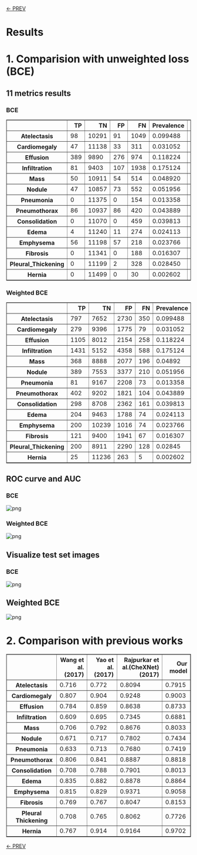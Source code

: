 [<- PREV ](chestxray-part3.md)

# Results

# 1. Comparision with unweighted loss (BCE)

## 11 metrics results 
### BCE 






<div>
<style scoped>
    .dataframe tbody tr th:only-of-type {
        vertical-align: middle;
    }

    .dataframe tbody tr th {
        vertical-align: top;
    }

    .dataframe thead th {
        text-align: right;
    }
</style>
<table border="1" class="dataframe">
  <thead>
    <tr style="text-align: right;">
      <th></th>
      <th>TP</th>
      <th>TN</th>
      <th>FP</th>
      <th>FN</th>
      <th>Prevalence</th>
      <th>Accuracy</th>
      <th>Precision</th>
      <th>Recall</th>
      <th>f1-score</th>
      <th>PR AUC</th>
      <th>ROC AUC</th>
    </tr>
  </thead>
  <tbody>
    <tr>
      <th>Atelectasis</th>
      <td>98</td>
      <td>10291</td>
      <td>91</td>
      <td>1049</td>
      <td>0.099488</td>
      <td>0.901119</td>
      <td>0.518518</td>
      <td>0.085440</td>
      <td>0.146707</td>
      <td>0.310773</td>
      <td>0.783875</td>
    </tr>
    <tr>
      <th>Cardiomegaly</th>
      <td>47</td>
      <td>11138</td>
      <td>33</td>
      <td>311</td>
      <td>0.031052</td>
      <td>0.970162</td>
      <td>0.587500</td>
      <td>0.131285</td>
      <td>0.214612</td>
      <td>0.319030</td>
      <td>0.893210</td>
    </tr>
    <tr>
      <th>Effusion</th>
      <td>389</td>
      <td>9890</td>
      <td>276</td>
      <td>974</td>
      <td>0.118224</td>
      <td>0.891578</td>
      <td>0.584962</td>
      <td>0.285400</td>
      <td>0.383629</td>
      <td>0.477162</td>
      <td>0.871852</td>
    </tr>
    <tr>
      <th>Infiltration</th>
      <td>81</td>
      <td>9403</td>
      <td>107</td>
      <td>1938</td>
      <td>0.175124</td>
      <td>0.822621</td>
      <td>0.430851</td>
      <td>0.040119</td>
      <td>0.073403</td>
      <td>0.317599</td>
      <td>0.677662</td>
    </tr>
    <tr>
      <th>Mass</th>
      <td>50</td>
      <td>10911</td>
      <td>54</td>
      <td>514</td>
      <td>0.048920</td>
      <td>0.950733</td>
      <td>0.480769</td>
      <td>0.088652</td>
      <td>0.149701</td>
      <td>0.261641</td>
      <td>0.807418</td>
    </tr>
    <tr>
      <th>Nodule</th>
      <td>47</td>
      <td>10857</td>
      <td>73</td>
      <td>552</td>
      <td>0.051956</td>
      <td>0.945789</td>
      <td>0.391667</td>
      <td>0.078464</td>
      <td>0.130737</td>
      <td>0.191483</td>
      <td>0.748301</td>
    </tr>
    <tr>
      <th>Pneumonia</th>
      <td>0</td>
      <td>11375</td>
      <td>0</td>
      <td>154</td>
      <td>0.013358</td>
      <td>0.986642</td>
      <td>0.000000</td>
      <td>0.000000</td>
      <td>0.000000</td>
      <td>0.040491</td>
      <td>0.738170</td>
    </tr>
    <tr>
      <th>Pneumothorax</th>
      <td>86</td>
      <td>10937</td>
      <td>86</td>
      <td>420</td>
      <td>0.043889</td>
      <td>0.956111</td>
      <td>0.500000</td>
      <td>0.169960</td>
      <td>0.253687</td>
      <td>0.322452</td>
      <td>0.870508</td>
    </tr>
    <tr>
      <th>Consolidation</th>
      <td>0</td>
      <td>11070</td>
      <td>0</td>
      <td>459</td>
      <td>0.039813</td>
      <td>0.960187</td>
      <td>0.000000</td>
      <td>0.000000</td>
      <td>0.000000</td>
      <td>0.127987</td>
      <td>0.805243</td>
    </tr>
    <tr>
      <th>Edema</th>
      <td>4</td>
      <td>11240</td>
      <td>11</td>
      <td>274</td>
      <td>0.024113</td>
      <td>0.975280</td>
      <td>0.266667</td>
      <td>0.014388</td>
      <td>0.027304</td>
      <td>0.158447</td>
      <td>0.886959</td>
    </tr>
    <tr>
      <th>Emphysema</th>
      <td>56</td>
      <td>11198</td>
      <td>57</td>
      <td>218</td>
      <td>0.023766</td>
      <td>0.976147</td>
      <td>0.495575</td>
      <td>0.204380</td>
      <td>0.289406</td>
      <td>0.300044</td>
      <td>0.866068</td>
    </tr>
    <tr>
      <th>Fibrosis</th>
      <td>0</td>
      <td>11341</td>
      <td>0</td>
      <td>188</td>
      <td>0.016307</td>
      <td>0.983693</td>
      <td>0.000000</td>
      <td>0.000000</td>
      <td>0.000000</td>
      <td>0.086079</td>
      <td>0.772426</td>
    </tr>
    <tr>
      <th>Pleural_Thickening</th>
      <td>0</td>
      <td>11199</td>
      <td>2</td>
      <td>328</td>
      <td>0.028450</td>
      <td>0.971377</td>
      <td>0.000000</td>
      <td>0.000000</td>
      <td>0.000000</td>
      <td>0.097168</td>
      <td>0.751570</td>
    </tr>
    <tr>
      <th>Hernia</th>
      <td>0</td>
      <td>11499</td>
      <td>0</td>
      <td>30</td>
      <td>0.002602</td>
      <td>0.997398</td>
      <td>0.000000</td>
      <td>0.000000</td>
      <td>0.000000</td>
      <td>0.136066</td>
      <td>0.701610</td>
    </tr>
  </tbody>
</table>
</div>



### Weighted BCE






<div>
<style scoped>
    .dataframe tbody tr th:only-of-type {
        vertical-align: middle;
    }

    .dataframe tbody tr th {
        vertical-align: top;
    }

    .dataframe thead th {
        text-align: right;
    }
</style>
<table border="1" class="dataframe">
  <thead>
    <tr style="text-align: right;">
      <th></th>
      <th>TP</th>
      <th>TN</th>
      <th>FP</th>
      <th>FN</th>
      <th>Prevalence</th>
      <th>Accuracy</th>
      <th>Precision</th>
      <th>Recall</th>
      <th>f1-score</th>
      <th>PR AUC</th>
      <th>ROC AUC</th>
    </tr>
  </thead>
  <tbody>
    <tr>
      <th>Atelectasis</th>
      <td>797</td>
      <td>7652</td>
      <td>2730</td>
      <td>350</td>
      <td>0.099488</td>
      <td>0.732848</td>
      <td>0.225971</td>
      <td>0.694856</td>
      <td>0.341035</td>
      <td>0.30357</td>
      <td>0.791514</td>
    </tr>
    <tr>
      <th>Cardiomegaly</th>
      <td>279</td>
      <td>9396</td>
      <td>1775</td>
      <td>79</td>
      <td>0.031052</td>
      <td>0.839188</td>
      <td>0.135833</td>
      <td>0.77933</td>
      <td>0.231343</td>
      <td>0.335431</td>
      <td>0.900263</td>
    </tr>
    <tr>
      <th>Effusion</th>
      <td>1105</td>
      <td>8012</td>
      <td>2154</td>
      <td>258</td>
      <td>0.118224</td>
      <td>0.790788</td>
      <td>0.339061</td>
      <td>0.810712</td>
      <td>0.478148</td>
      <td>0.479529</td>
      <td>0.873256</td>
    </tr>
    <tr>
      <th>Infiltration</th>
      <td>1431</td>
      <td>5152</td>
      <td>4358</td>
      <td>588</td>
      <td>0.175124</td>
      <td>0.570995</td>
      <td>0.247193</td>
      <td>0.708767</td>
      <td>0.366547</td>
      <td>0.320589</td>
      <td>0.68805</td>
    </tr>
    <tr>
      <th>Mass</th>
      <td>368</td>
      <td>8888</td>
      <td>2077</td>
      <td>196</td>
      <td>0.04892</td>
      <td>0.802845</td>
      <td>0.150511</td>
      <td>0.652482</td>
      <td>0.2446</td>
      <td>0.261568</td>
      <td>0.803305</td>
    </tr>
    <tr>
      <th>Nodule</th>
      <td>389</td>
      <td>7553</td>
      <td>3377</td>
      <td>210</td>
      <td>0.051956</td>
      <td>0.688872</td>
      <td>0.103293</td>
      <td>0.649416</td>
      <td>0.178236</td>
      <td>0.180265</td>
      <td>0.743427</td>
    </tr>
    <tr>
      <th>Pneumonia</th>
      <td>81</td>
      <td>9167</td>
      <td>2208</td>
      <td>73</td>
      <td>0.013358</td>
      <td>0.802151</td>
      <td>0.035387</td>
      <td>0.525974</td>
      <td>0.066312</td>
      <td>0.040735</td>
      <td>0.741872</td>
    </tr>
    <tr>
      <th>Pneumothorax</th>
      <td>402</td>
      <td>9202</td>
      <td>1821</td>
      <td>104</td>
      <td>0.043889</td>
      <td>0.83303</td>
      <td>0.180837</td>
      <td>0.794466</td>
      <td>0.294613</td>
      <td>0.305633</td>
      <td>0.881849</td>
    </tr>
    <tr>
      <th>Consolidation</th>
      <td>298</td>
      <td>8708</td>
      <td>2362</td>
      <td>161</td>
      <td>0.039813</td>
      <td>0.781161</td>
      <td>0.11203</td>
      <td>0.649237</td>
      <td>0.191087</td>
      <td>0.132937</td>
      <td>0.801257</td>
    </tr>
    <tr>
      <th>Edema</th>
      <td>204</td>
      <td>9463</td>
      <td>1788</td>
      <td>74</td>
      <td>0.024113</td>
      <td>0.838494</td>
      <td>0.10241</td>
      <td>0.733813</td>
      <td>0.179736</td>
      <td>0.175708</td>
      <td>0.886428</td>
    </tr>
    <tr>
      <th>Emphysema</th>
      <td>200</td>
      <td>10239</td>
      <td>1016</td>
      <td>74</td>
      <td>0.023766</td>
      <td>0.905456</td>
      <td>0.164474</td>
      <td>0.729927</td>
      <td>0.268456</td>
      <td>0.31924</td>
      <td>0.905833</td>
    </tr>
    <tr>
      <th>Fibrosis</th>
      <td>121</td>
      <td>9400</td>
      <td>1941</td>
      <td>67</td>
      <td>0.016307</td>
      <td>0.825831</td>
      <td>0.058681</td>
      <td>0.643617</td>
      <td>0.107556</td>
      <td>0.111078</td>
      <td>0.815286</td>
    </tr>
    <tr>
      <th>Pleural_Thickening</th>
      <td>200</td>
      <td>8911</td>
      <td>2290</td>
      <td>128</td>
      <td>0.02845</td>
      <td>0.790268</td>
      <td>0.080321</td>
      <td>0.609756</td>
      <td>0.141945</td>
      <td>0.107171</td>
      <td>0.772643</td>
    </tr>
    <tr>
      <th>Hernia</th>
      <td>25</td>
      <td>11236</td>
      <td>263</td>
      <td>5</td>
      <td>0.002602</td>
      <td>0.976754</td>
      <td>0.086806</td>
      <td>0.833333</td>
      <td>0.157233</td>
      <td>0.359712</td>
      <td>0.970161</td>
    </tr>
  </tbody>
</table>
</div>



## ROC curve and AUC 
### BCE





    
![png](output_7_0.png)
    


### Weighted BCE




    
![png](output_9_0.png)
    


## Visualize test set images
### BCE





    
![png](output_11_0.png)
    


## Weighted BCE




    
![png](output_13_0.png)
    


# 2. Comparison with previous works







<div>
<style scoped>
    .dataframe tbody tr th:only-of-type {
        vertical-align: middle;
    }

    .dataframe tbody tr th {
        vertical-align: top;
    }

    .dataframe thead th {
        text-align: right;
    }
</style>
<table border="1" class="dataframe">
  <thead>
    <tr style="text-align: right;">
      <th></th>
      <th>Wang et al. (2017)</th>
      <th>Yao et al. (2017)</th>
      <th>Rajpurkar et al.(CheXNet) (2017)</th>
      <th>Our model</th>
    </tr>
  </thead>
  <tbody>
    <tr>
      <th>Atelectasis</th>
      <td>0.716</td>
      <td>0.772</td>
      <td>0.8094</td>
      <td>0.7915</td>
    </tr>
    <tr>
      <th>Cardiomegaly</th>
      <td>0.807</td>
      <td>0.904</td>
      <td>0.9248</td>
      <td>0.9003</td>
    </tr>
    <tr>
      <th>Effusion</th>
      <td>0.784</td>
      <td>0.859</td>
      <td>0.8638</td>
      <td>0.8733</td>
    </tr>
    <tr>
      <th>Infiltration</th>
      <td>0.609</td>
      <td>0.695</td>
      <td>0.7345</td>
      <td>0.6881</td>
    </tr>
    <tr>
      <th>Mass</th>
      <td>0.706</td>
      <td>0.792</td>
      <td>0.8676</td>
      <td>0.8033</td>
    </tr>
    <tr>
      <th>Nodule</th>
      <td>0.671</td>
      <td>0.717</td>
      <td>0.7802</td>
      <td>0.7434</td>
    </tr>
    <tr>
      <th>Pneumonia</th>
      <td>0.633</td>
      <td>0.713</td>
      <td>0.7680</td>
      <td>0.7419</td>
    </tr>
    <tr>
      <th>Pneumothorax</th>
      <td>0.806</td>
      <td>0.841</td>
      <td>0.8887</td>
      <td>0.8818</td>
    </tr>
    <tr>
      <th>Consolidation</th>
      <td>0.708</td>
      <td>0.788</td>
      <td>0.7901</td>
      <td>0.8013</td>
    </tr>
    <tr>
      <th>Edema</th>
      <td>0.835</td>
      <td>0.882</td>
      <td>0.8878</td>
      <td>0.8864</td>
    </tr>
    <tr>
      <th>Emphysema</th>
      <td>0.815</td>
      <td>0.829</td>
      <td>0.9371</td>
      <td>0.9058</td>
    </tr>
    <tr>
      <th>Fibrosis</th>
      <td>0.769</td>
      <td>0.767</td>
      <td>0.8047</td>
      <td>0.8153</td>
    </tr>
    <tr>
      <th>Pleural Thickening</th>
      <td>0.708</td>
      <td>0.765</td>
      <td>0.8062</td>
      <td>0.7726</td>
    </tr>
    <tr>
      <th>Hernia</th>
      <td>0.767</td>
      <td>0.914</td>
      <td>0.9164</td>
      <td>0.9702</td>
    </tr>
  </tbody>
</table>
</div>

[<- PREV ](chestxray-part3.md)

